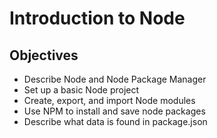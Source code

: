 # Introduction to Node

## Objectives

* Describe Node and Node Package Manager
* Set up a basic Node project
* Create, export, and import Node modules
* Use NPM to install and save node packages
* Describe what data is found in package.json
